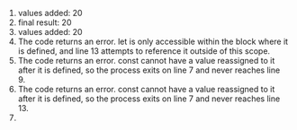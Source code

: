 1. values added:  20
2. final result: 20
3. values added:  20
4. The code returns an error. let is only accessible within the block where it is defined, and line 13 attempts to reference it outside of this scope.
5. The code returns an error. const cannot have a value reassigned to it after it is defined, so the process exits on line 7 and never reaches line 9.
6. The code returns an error. const cannot have a value reassigned to it after it is defined, so the process exits on line 7 and never reaches line 13.
7. 
